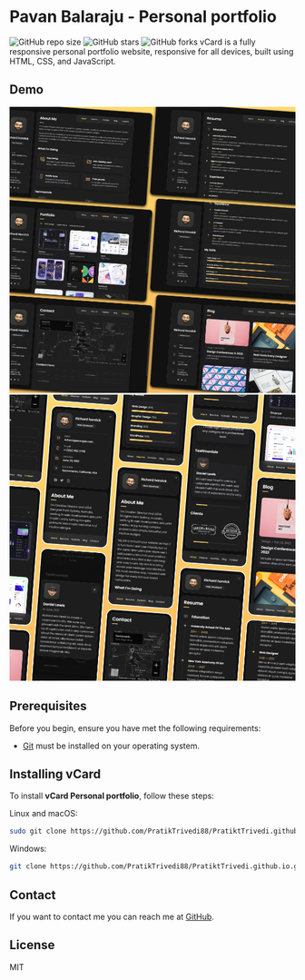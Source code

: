 # Pavan Balaraju - Personal portfolio

![GitHub repo size](https://img.shields.io/github/repo-size/codewithsadee/vcard-personal-portfolio)
![GitHub stars](https://img.shields.io/github/stars/codewithsadee/vcard-personal-portfolio?style=social)
![GitHub forks](https://img.shields.io/github/forks/codewithsadee/vcard-personal-portfolio?style=social)
vCard is a fully responsive personal portfolio website, responsive for all devices, built using HTML, CSS, and JavaScript.

## Demo

![vCard Desktop Demo](./website-demo-image/desktop.png "Desktop Demo")
![vCard Mobile Demo](./website-demo-image/mobile.png "Mobile Demo")

## Prerequisites

Before you begin, ensure you have met the following requirements:

* [Git](https://git-scm.com/downloads "Download Git") must be installed on your operating system.

## Installing vCard

To install **vCard Personal portfolio**, follow these steps:

Linux and macOS:

```bash
sudo git clone https://github.com/PratikTrivedi88/PratiktTrivedi.github.io.git
```

Windows:

```bash
git clone https://github.com/PratikTrivedi88/PratiktTrivedi.github.io.git
```

## Contact

If you want to contact me you can reach me at [GitHub](https://github.com/PratikTrivedi88/PratiktTrivedi.github.io.git).

## License

MIT
